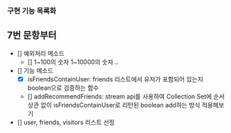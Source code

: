### 구현 기능 목록화

## 7번 문항부터
- [] 예외처리 메소드
  - [] 1~100의 숫자 1~10000의 숫자 ..
- [] 기능 메소드
  - [x] isFriendsContainUser: friends 리스트에서 유저가 포함되어 있는지 boolean으로 검증하는 함수
  - [] addRecommendFriends: stream api를 사용하여 Collection Set에 순서 상관 없이 isFriendsContainUser로 리턴된 boolean add하는 방식 적용해보기
- [] user, friends, visitors 리스트 선정